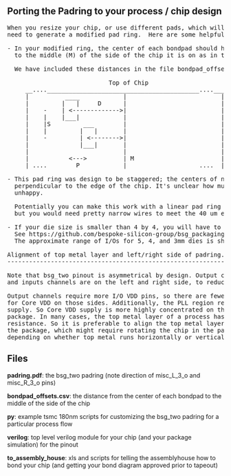 Porting the Padring to your process / chip design
------------------------------------------------------------
<pre>
When you resize your chip, or use different pads, which will have different sizes, you will
need to generate a modified pad ring.  Here are some helpful tips:

- In your modified ring, the center of each bondpad should have roughly the same distance (D) 
  to the middle (M) of the side of the chip it is on as in the original padrid.
  
  We have included these distances in the file bondpad_offsets.csv.
 
                            Top of Chip
     __....__________________________________________....___
     |          ____            |                          |
     |         |   |     D      |                          |
     |    -    | <------------->|                          |
     |    |    |___|            |                          |
     |    |S         ___        |                          |
     |    |         |   |       |                          |
     |    -         | <-------->|                          |
     |              |___|       |                          |
     |                          |                          |
     |           <--->          | M                        | 
     | ....        P            |                    ....  |
     
- This pad ring was design to be staggered; the centers of neighbor pads are 115 micron apart (S) in the direction
  perpendicular to the edge of the chip. It's unclear how much this distance can change before the bond house gets
  unhappy. 

  Potentially you can make this work with a linear pad ring
  but you would need pretty narrow wires to meet the 40 um effective pitch (P).

- If your die size is smaller than 4 by 4, you will have to eliminate pads starting from the edges.
  See https://github.com/bespoke-silicon-group/bsg_packaging/blob/master/ucsd_bga_332/pinouts/bsg_two/common/padring.pdf for guidance.
  The approximate range of I/Os for 5, 4, and 3mm dies is shown.

Alignment of top metal layer and left/right side of padring.
------------------------------------------------------------

Note that bsg_two pinout is asymmetrical by design. Output channels are on top and bottom
and inputs channels are on the left and right side, to reduce the noise of output channels on the inputs.

Output channels require more I/O VDD pins, so there are fewer available pads available 
for Core VDD on those sides. Additionally, the PLL region reduces the amount of pins for 
supply. So Core VDD supply is more highly concentrated on the left and right side of the
package. In many cases, the top metal layer of a process has thicker metal and much lower 
resistance. So it is preferable to align the top metal layer with the left/right side of 
the package, which might require rotating the chip in the package,
depending on whether top metal runs horizontally or vertically.
</pre>


Files
-----

**padring.pdf**:         the bsg_two padring (note direction of misc_L_3_o and misc_R_3_o pins)

**bondpad_offsets.csv**: the distance from the center of each bondpad to the middle of the side of the chip

**py**:                  example tsmc 180nm scripts for customizing the bsg_two padring for a particular process flow

**verilog**:             top level verilog module for your chip (and your package simulation) for the pinout

**to_assembly_house**:   xls and scripts for telling the assemblyhouse how to bond your chip 
                     (and getting your bond diagram approved prior to tapeout)
